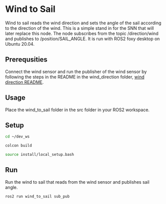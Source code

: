 # Wind to Sail

Wind to sail reads the wind direction and sets the angle of the sail according to the direction of the wind. This is a simple stand in for the SNN that will later replace this node. The node subscribes from the topic /direction/wind and publishes to /position/SAIL_ANGLE. It is run with ROS2 foxy desktop on Ubuntu 20.04.

## Prerequsities

Connect the wind sensor and run the publisher of the wind sensor by following the steps in the README in the wind_direction folder, [wind direction README](https://github.com/AutoSail-MDH/AutoSail-HT21/tree/wind_direction/micro-ROS/Sensors/wind_direction).

## Usage

Place the wind_to_sail folder in the src folder in your ROS2 workspace.

## Setup

```bash
cd ~/dev_ws

colcon build

source install/local_setup.bash
```

## Run

Run the wind to sail that reads from the wind sensor and publishes sail angle.
```bash
ros2 run wind_to_sail sub_pub
```
